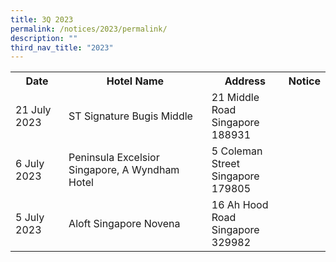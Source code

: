 ```yaml
---
title: 3Q 2023
permalink: /notices/2023/permalink/
description: ""
third_nav_title: "2023"
---
```

<table>
	<tbody><tr>
		<th>Date</th>
		<th>Hotel Name</th>
		<th>Address</th>
		<th>Notice</th>
	</tr>
						<tr>
		<td>21 July 2023</td>
		<td>ST Signature Bugis Middle</td>
		<td>21 Middle Road<br>Singapore 188931</td>
		<td><a href="/files/ST Signature Bugis Middle.pdf"></a></td>
	</tr>
<tr>
				</tr><tr>
		<td>6 July 2023</td>
		<td>Peninsula Excelsior Singapore, A Wyndham Hotel</td>
		<td>5 Coleman Street<br>Singapore 179805</td>
		<td><a href="/files/Peninsula Excelsior Singapore, A Wyndham Hotel.pdf"></a></td>
	</tr>
<tr>
		</tr><tr>
		<td>5 July 2023</td>
		<td>Aloft Singapore Novena</td>
		<td>16 Ah Hood Road<br>Singapore 329982</td>
		<td><a href="/files/Aloft Singapore Novena.pdf"></a></td>
	</tr>
<tr></tr></tbody></table>